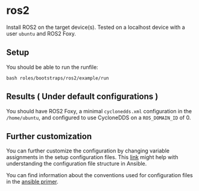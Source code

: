 # ros2 

Install ROS2 on the target device(s). Tested on a localhost device with a user `ubuntu` and ROS2 Foxy.

## Setup
You should be able to run the runfile:
```
bash roles/bootstraps/ros2/example/run
```

## Results ( Under default configurations )
You should have ROS2 Foxy, a minimal `cyclonedds.xml` configuration in the `/home/ubuntu`, and configured to use CycloneDDS on a `ROS_DOMAIN_ID` of 0.

## Further customization
You can further customize the configuration by changing variable assignments in the setup configuration files. This [link](https://docs.ansible.com/ansible/latest/user_guide/intro_inventory.html#group-variables) might help with understanding the configuration file structure in Ansible.

You can find information about the conventions used for configuration files in the [ansible primer](/docs/ansible_primer.md#Conventions).
